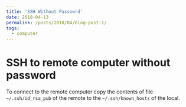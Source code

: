 ```yaml
---
title: 'SSH Without Passowrd'
date: 2018-04-13
permalink: /posts/2018/04/blog-post-1/
tags:
  - computer
---
```


SSH to remote computer without password
=========================================
To connect to the remote computer copy the
contents of file `~/.ssh/id_rsa_pub` of the remote
to the `~/.ssh/known_hosts` of the local. 
